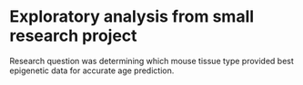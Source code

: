 # Exploratory analysis from small research project

Research question was determining which mouse tissue type provided best epigenetic data for accurate age prediction.

